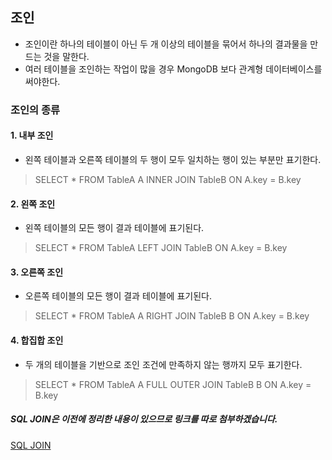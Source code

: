## 조인

- 조인이란 하나의 테이블이 아닌 두 개 이상의 테이블을 묶어서 하나의 결과물을 만드는 것을 말한다.
- 여러 테이블을 조인하는 작업이 많을 경우 MongoDB 보다 관계형 데이터베이스를 써야한다.

### 조인의 종류
#### 1. 내부 조인
- 왼쪽 테이블과 오른쪽 테이블의 두 행이 모두 일치하는 행이 있는 부분만 표기한다.
> SELECT * FROM TableA A
INNER JOIN TableB ON
A.key = B.key

#### 2. 왼쪽 조인
- 왼쪽 테이블의 모든 행이 결과 테이블에 표기된다.
> SELECT * FROM TableA
LEFT JOIN TableB ON
A.key = B.key

#### 3. 오른쪽 조인
- 오른쪽 테이블의 모든 행이 결과 테이블에 표기된다.
> SELECT * FROM TableA A
RIGHT JOIN TableB B ON
A.key = B.key

#### 4. 합집합 조인
- 두 개의 테이블을 기반으로 조인 조건에 만족하지 않는 행까지 모두 표기한다.
> SELECT * FROM TableA A
FULL OUTER JOIN TableB B ON
A.key = B.key

##### SQL JOIN은 이전에 정리한 내용이 있으므로 링크를 따로 첨부하겠습니다.
[SQL JOIN](https://github.com/yeun38/CS-study/blob/main/%EB%8D%B0%EC%9D%B4%ED%84%B0%EB%B2%A0%EC%9D%B4%EC%8A%A4/SQL%20JOIN.md)
